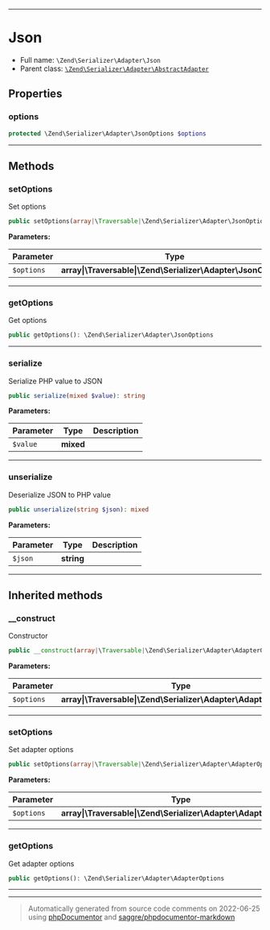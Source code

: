 ***

# Json





* Full name: `\Zend\Serializer\Adapter\Json`
* Parent class: [`\Zend\Serializer\Adapter\AbstractAdapter`](./AbstractAdapter.md)



## Properties


### options



```php
protected \Zend\Serializer\Adapter\JsonOptions $options
```






***

## Methods


### setOptions

Set options

```php
public setOptions(array|\Traversable|\Zend\Serializer\Adapter\JsonOptions $options): \Zend\Serializer\Adapter\Json
```








**Parameters:**

| Parameter | Type | Description |
|-----------|------|-------------|
| `$options` | **array&#124;\Traversable&#124;\Zend\Serializer\Adapter\JsonOptions** |  |




***

### getOptions

Get options

```php
public getOptions(): \Zend\Serializer\Adapter\JsonOptions
```











***

### serialize

Serialize PHP value to JSON

```php
public serialize(mixed $value): string
```








**Parameters:**

| Parameter | Type | Description |
|-----------|------|-------------|
| `$value` | **mixed** |  |




***

### unserialize

Deserialize JSON to PHP value

```php
public unserialize(string $json): mixed
```








**Parameters:**

| Parameter | Type | Description |
|-----------|------|-------------|
| `$json` | **string** |  |




***


## Inherited methods


### __construct

Constructor

```php
public __construct(array|\Traversable|\Zend\Serializer\Adapter\AdapterOptions $options = null): mixed
```








**Parameters:**

| Parameter | Type | Description |
|-----------|------|-------------|
| `$options` | **array&#124;\Traversable&#124;\Zend\Serializer\Adapter\AdapterOptions** |  |




***

### setOptions

Set adapter options

```php
public setOptions(array|\Traversable|\Zend\Serializer\Adapter\AdapterOptions $options): \Zend\Serializer\Adapter\AbstractAdapter
```








**Parameters:**

| Parameter | Type | Description |
|-----------|------|-------------|
| `$options` | **array&#124;\Traversable&#124;\Zend\Serializer\Adapter\AdapterOptions** |  |




***

### getOptions

Get adapter options

```php
public getOptions(): \Zend\Serializer\Adapter\AdapterOptions
```











***


***
> Automatically generated from source code comments on 2022-06-25 using [phpDocumentor](http://www.phpdoc.org/) and [saggre/phpdocumentor-markdown](https://github.com/Saggre/phpDocumentor-markdown)

